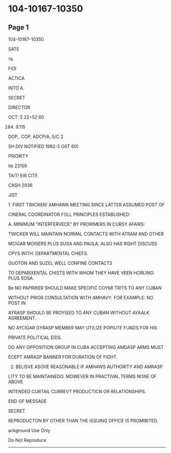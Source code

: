 # 104-10167-10350

## Page 1

104-10167-10350

SATE

та.

FiOl

ACTICA

INTO A.

SECRET

DIRECTOR

OCT: 5 22÷52 60

184. 9.115

DOP,. COP, ADCP/A, 5/C 2

SH DIV NOTIFIED 1982-5 OST 60)

PRIORITY

ite 23159

TAiT! EIR CITE

CASH 2936

JiST

1: FIRST TWICKER/ AMHAWK MEETING SINCE LATTER ASSUMED POST OF

CINERAL COORDINATOR FOLL PRINCIPLES ESTABLISHED:

A. MINIMUM "INTERFERVECE" BY PRORIMERS IN CURSY AFAIRS:

TWICKER WILL MAINTAIN NORMAL CONTACTS WITH ATRAM AND OTHER

MCIGAR MOISERS PLUS SUSA AND PAULA, ALSO HAS RISHT DISCUSS

CPYS WITH: DEPARTMENTAL CHIEFS.

GUOTON AND SUZEL WELL CONFINE CONTACTS

TO DEPARIXENTAL CHISTS WITH WHOM THEY HAVE VEEN HORLING: PLUS SOSA.

Be NO PAPRIKER SHOULD MAKE SPECIFIC COYMI TRITS TO ANY CUBAN

WITHOUT PRIOR CONSULTATION WITH AMHAVY. FOR EXAMPLE: NO POST IN

AYRASP SHOULD BE PROYISED TO ANY CUBAN WITHOUT AYAALK AGREEMENT.

NO AYCIGAR GYRASP MEMBER MAY UTILIZE POPIUTE FUNDS FOR HIS

PRIVATE POLITICAL EIDS.

DO ANY OPPOSITION GROUP IN CUBA ACCEPTING AMDASP ARMS MUST

ECEPT AMRASP BANNER FOR DURATION OF FIGHT.

2. BELISVE ASOVE REASONABLE IF AMHAWS AUTHORITY AND AMRASP

LITY TO BE MAINTAINEDO. MOWEVER IN PRACTIVAL TERMS NONE OF ABOVE

INTENDED CURTAIL CURREVT PRODUCTICN OR RELATIONSHIPS.

END OF MESSAGE

SECRET

REPRODUCTON BY OTHER THAN THE ISSUING OFFICE IS PROMIBITED.

ackground Use Only

Do Nọt Reproduce

---


